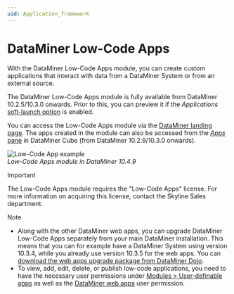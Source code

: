 ```yaml
---
uid: Application_framework
---
```


# DataMiner Low-Code Apps

With the DataMiner Low-Code Apps module, you can create custom applications that interact with data from a DataMiner System or from an external source.

The DataMiner Low-Code Apps module is fully available from DataMiner 10.2.5/10.3.0 onwards. Prior to this, you can preview it if the *Applications* [soft-launch option](xref:SoftLaunchOptions) is enabled.

You can access the Low-Code Apps module via the [DataMiner landing page](xref:Accessing_the_web_apps). The apps created in the module can also be accessed from the [*Apps* pane](xref:DataMiner_Cube_sidebar#apps-pane) in DataMiner Cube (from DataMiner 10.2.9/10.3.0 onwards<!-- RN 33944 -->).

![Low-Code App example](~/user-guide/images/Low-Code_App.png)<br>*Low-Code Apps module in DataMiner 10.4.9*

> [!IMPORTANT]
> The Low-Code Apps module requires the "Low-Code Apps" license. For more information on acquiring this license, contact the Skyline Sales department.

> [!NOTE]
>
> - Along with the other DataMiner web apps, you can upgrade DataMiner Low-Code Apps separately from your main DataMiner installation. This means that you can for example have a DataMiner System using version 10.3.4, while you already use version 10.3.5 for the web apps. You can [download the web apps upgrade package from DataMiner Dojo](https://community.dataminer.services/downloads/).
> - To view, add, edit, delete, or publish low-code applications, you need to have the necessary user permissions under [Modules > User-definable apps](xref:DataMiner_user_permissions#modules--user-definable-apps) as well as the [DataMiner web apps](xref:DataMiner_user_permissions#general--dataminer-web-apps) user permission.
